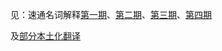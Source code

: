 见：速通名词解释[第一期](https://www.bilibili.com/video/BV1sPSzY7E38)、[第二期](https://www.bilibili.com/video/BV1EsDSYqEY9)、[第三期](https://www.bilibili.com/video/BV15SUoY2EmU)、[第四期](https://www.bilibili.com/video/BV1zKBQY5ED6)

及[部分本土化翻译](https://docs.qq.com/sheet/DU1RrSExyR2FqanVl?tab=BB08J2)
